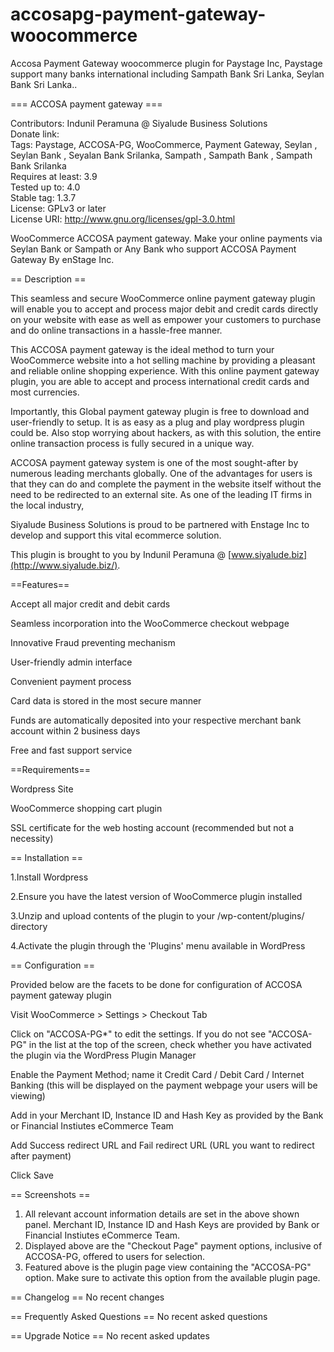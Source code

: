 # accosapg-payment-gateway-woocommerce
Accosa Payment Gateway woocommerce plugin for Paystage Inc, Paystage support many banks international including Sampath Bank Sri Lanka,  Seylan Bank Sri Lanka..

=== ACCOSA payment gateway ===

Contributors: Indunil Peramuna @ Siyalude Business Solutions  
Donate link:  
Tags: Paystage, ACCOSA-PG, WooCommerce, Payment Gateway, Seylan , Seylan Bank , Seyalan Bank Srilanka, Sampath , Sampath Bank , Sampath Bank Srilanka  
Requires at least: 3.9  
Tested up to: 4.0  
Stable tag: 1.3.7  
License: GPLv3 or later  
License URI: http://www.gnu.org/licenses/gpl-3.0.html

WooCommerce ACCOSA payment gateway. Make your online payments via Seylan Bank or Sampath or Any Bank who support ACCOSA Payment Gateway By enStage Inc.

== Description ==

This seamless and secure WooCommerce online payment gateway plugin will enable you to accept and process major debit and credit cards directly on your website with ease as well as empower your customers to purchase and do online transactions in a hassle-free manner. 

This ACCOSA payment gateway is the ideal method to turn your WooCommerce website into a hot selling machine by providing a pleasant and reliable online shopping experience. With this online payment gateway plugin, you are able to accept and process international credit cards and most currencies.

Importantly, this Global payment gateway plugin is free to download and user-friendly to setup. It is as easy as a plug and play wordpress plugin could be. Also stop worrying about hackers, as with this solution, the entire online transaction process is fully secured in a unique way.

ACCOSA payment gateway system is one of the most sought-after by numerous leading merchants globally. One of the advantages for users is that they can do and complete the payment in the website itself without the need to be redirected to an external site. As one of the leading IT firms in the local industry,

Siyalude Business Solutions is proud to be partnered with Enstage Inc to develop and support this vital ecommerce solution.

This plugin is brought to you by Indunil Peramuna @ [www.siyalude.biz](http://www.siyalude.biz/).

==Features==

Accept all major credit and debit cards

Seamless incorporation into the WooCommerce checkout webpage

Innovative Fraud preventing mechanism

User-friendly admin interface

Convenient payment process 

Card data is stored in the most secure manner

Funds are automatically deposited into your respective merchant bank account within 2 business days

Free and fast support service


==Requirements==

Wordpress Site

WooCommerce shopping cart plugin

SSL certificate for the web hosting account (recommended but not a necessity)


== Installation ==

1.Install Wordpress

2.Ensure you have the latest version of WooCommerce plugin installed

3.Unzip and upload contents of the plugin to your /wp-content/plugins/ directory

4.Activate the plugin through the 'Plugins' menu available in WordPress


== Configuration ==

Provided below are the facets to be done for configuration of ACCOSA payment gateway plugin

Visit WooCommerce > Settings > Checkout Tab

Click on "ACCOSA-PG*" to edit the settings. If you do not see "ACCOSA-PG" in the list at the top of the screen, check whether you have activated the plugin via the WordPress Plugin Manager

Enable the Payment Method; name it Credit Card / Debit Card / Internet Banking (this will be displayed on the payment webpage your users will be viewing)

Add in your Merchant ID, Instance ID and Hash Key as provided by the Bank or Financial Instiutes eCommerce Team

Add Success redirect URL and Fail redirect URL (URL you want to redirect after payment)

Click Save


== Screenshots ==

1. All relevant account information details are set in the above shown panel. Merchant ID, Instance ID and Hash Keys are provided by Bank or Financial Instiutes eCommerce Team.
2. Displayed above are the "Checkout Page" payment options, inclusive of ACCOSA-PG, offered to users for selection.
3. Featured above is the plugin page view containing the "ACCOSA-PG" option. Make sure to activate this option from the available plugin page.

== Changelog ==
No recent changes

== Frequently Asked Questions ==
No recent asked questions 

== Upgrade Notice ==
No recent asked updates

